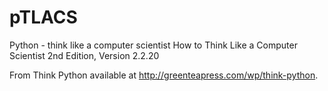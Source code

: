 # pTLACS
Python - think like a computer scientist
How to Think Like a Computer Scientist
2nd Edition, Version 2.2.20

From Think Python available at http://greenteapress.com/wp/think-python.
